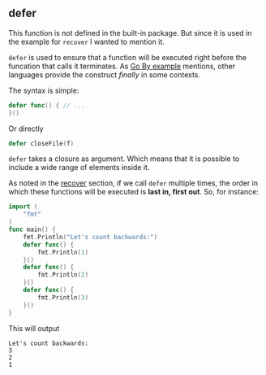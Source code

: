 ## defer

This function is not defined in the built-in package. But since it is used in
the example for `recover` I wanted to mention it.

`defer` is used to ensure that a function will be executed right before the 
funcation that calls it terminates. As [Go By example](https://gobyexample.com/defer)
mentions, other languages provide the construct _finally_ in some contexts.

The syntax is simple:
```go
defer func() { // ... 
}()
```

Or directly

```go
defer closeFile(f)
```

`defer` takes a closure as argument. Which means that it is possible to include a wide
range of elements inside it.

As noted in the [recover](./built-in-recover.md) section, if we call `defer` multiple times, the order in which
these functions will be executed is **last in, first out**. So, for instance:

```go
import (
    "fmt"
)
func main() {
    fmt.Println("Let's count backwards:")
    defer func() {
        fmt.Println(1)
    }()
    defer func() {
        fmt.Println(2)
    }()
    defer func() {
        fmt.Println(3)
    }()
}
```
This will output

```
Let's count backwards:
3
2
1
```

